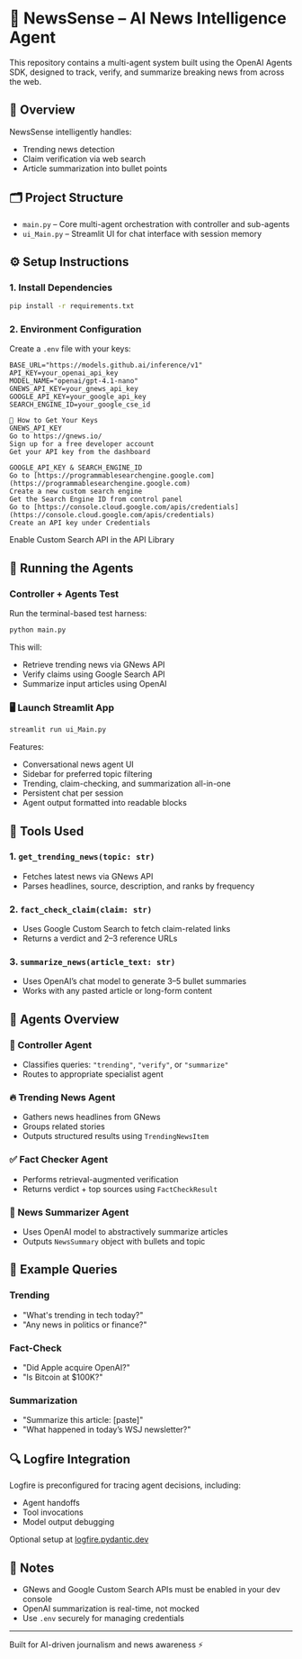 # 🧠 NewsSense – AI News Intelligence Agent

This repository contains a multi-agent system built using the OpenAI Agents SDK, designed to track, verify, and summarize breaking news from across the web.

## 🧭 Overview
NewsSense intelligently handles:
- Trending news detection
- Claim verification via web search
- Article summarization into bullet points

## 🗂️ Project Structure

- `main.py` – Core multi-agent orchestration with controller and sub-agents
- `ui_Main.py` – Streamlit UI for chat interface with session memory

## ⚙️ Setup Instructions

### 1. Install Dependencies
```bash
pip install -r requirements.txt
```

### 2. Environment Configuration
Create a `.env` file with your keys:
```env
BASE_URL="https://models.github.ai/inference/v1"
API_KEY=your_openai_api_key
MODEL_NAME="openai/gpt-4.1-nano"
GNEWS_API_KEY=your_gnews_api_key
GOOGLE_API_KEY=your_google_api_key
SEARCH_ENGINE_ID=your_google_cse_id
```
```
🔑 How to Get Your Keys
GNEWS_API_KEY
Go to https://gnews.io/
Sign up for a free developer account
Get your API key from the dashboard

GOOGLE_API_KEY & SEARCH_ENGINE_ID
Go to [https://programmablesearchengine.google.com](https://programmablesearchengine.google.com)
Create a new custom search engine
Get the Search Engine ID from control panel
Go to [https://console.cloud.google.com/apis/credentials](https://console.cloud.google.com/apis/credentials)
Create an API key under Credentials
```
Enable Custom Search API in the API Library
## 🚀 Running the Agents

### Controller + Agents Test
Run the terminal-based test harness:
```bash
python main.py
```

This will:
- Retrieve trending news via GNews API
- Verify claims using Google Search API
- Summarize input articles using OpenAI

### 🖥️ Launch Streamlit App
```bash
streamlit run ui_Main.py
```

Features:
- Conversational news agent UI
- Sidebar for preferred topic filtering
- Trending, claim-checking, and summarization all-in-one
- Persistent chat per session
- Agent output formatted into readable blocks

## 🔧 Tools Used

### 1. `get_trending_news(topic: str)`
- Fetches latest news via GNews API
- Parses headlines, source, description, and ranks by frequency

### 2. `fact_check_claim(claim: str)`
- Uses Google Custom Search to fetch claim-related links
- Returns a verdict and 2–3 reference URLs

### 3. `summarize_news(article_text: str)`
- Uses OpenAI’s chat model to generate 3–5 bullet summaries
- Works with any pasted article or long-form content

## 🧠 Agents Overview

### 🤖 Controller Agent
- Classifies queries: `"trending"`, `"verify"`, or `"summarize"`
- Routes to appropriate specialist agent

### 🔥 Trending News Agent
- Gathers news headlines from GNews
- Groups related stories
- Outputs structured results using `TrendingNewsItem`

### ✅ Fact Checker Agent
- Performs retrieval-augmented verification
- Returns verdict + top sources using `FactCheckResult`

### 📝 News Summarizer Agent
- Uses OpenAI model to abstractively summarize articles
- Outputs `NewsSummary` object with bullets and topic

## 🎯 Example Queries

### Trending
- "What's trending in tech today?"
- "Any news in politics or finance?"

### Fact-Check
- "Did Apple acquire OpenAI?"
- "Is Bitcoin at $100K?"

### Summarization
- "Summarize this article: [paste]"
- "What happened in today’s WSJ newsletter?"

## 🔍 Logfire Integration
Logfire is preconfigured for tracing agent decisions, including:
- Agent handoffs
- Tool invocations
- Model output debugging

Optional setup at [logfire.pydantic.dev](https://logfire.pydantic.dev/docs/#logfire)

## 📌 Notes
- GNews and Google Custom Search APIs must be enabled in your dev console
- OpenAI summarization is real-time, not mocked
- Use `.env` securely for managing credentials

---

Built for AI-driven journalism and news awareness ⚡
